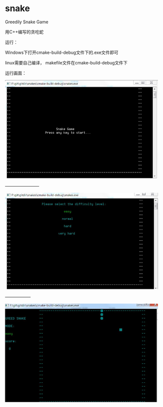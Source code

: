 # snake
Greedily Snake Game

用C++编写的贪吃蛇



运行：

Windows下打开cmake-build-debug文件下的.exe文件即可

linux需要自己编译， makefile文件在cmake-build-debug文件下

运行画面：

![1](https://github.com/scri/snake/blob/master/1.JPG)

————————

![2](https://github.com/scri/snake/blob/master/2.JPG)

——————

![3](https://github.com/scri/snake/blob/master/3.JPG)
